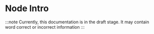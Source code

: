 # Node Intro

:::note
Currently, this documentation is in the draft stage. It may contain word correct or incorrect information
:::

